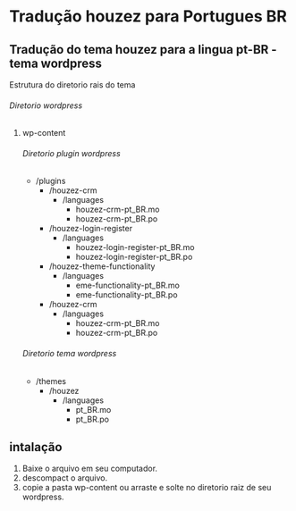 # Tradução houzez para Portugues BR

## Tradução do tema houzez para a lingua pt-BR - tema wordpress

Estrutura do diretorio rais do tema

###### Diretorio wordpress
1.  wp-content


    ###### Diretorio plugin wordpress
    - /plugins
      - /houzez-crm
        - /languages
            - houzez-crm-pt_BR.mo
            - houzez-crm-pt_BR.po
      - /houzez-login-register
        - /languages
            - houzez-login-register-pt_BR.mo
            - houzez-login-register-pt_BR.po
      - /houzez-theme-functionality
        - /languages
            - eme-functionality-pt_BR.mo
            - eme-functionality-pt_BR.po
      - /houzez-crm
        - /languages
            - houzez-crm-pt_BR.mo
            - houzez-crm-pt_BR.po

                  
    ###### Diretorio tema wordpress
    - /themes
      - /houzez
        - /languages
            - pt_BR.mo
            - pt_BR.po
                                      


## intalação

1. Baixe o arquivo em seu computador.
2. descompact o arquivo.
3. copie a pasta wp-content ou arraste e solte no diretorio raiz de seu wordpress.
